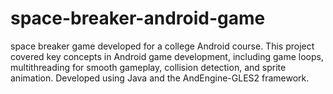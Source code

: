 # space-breaker-android-game
space breaker game developed for a college Android course. This project covered key concepts in Android game development, including game loops, multithreading for smooth gameplay, collision detection, and sprite animation. Developed using Java and the AndEngine-GLES2 framework.
